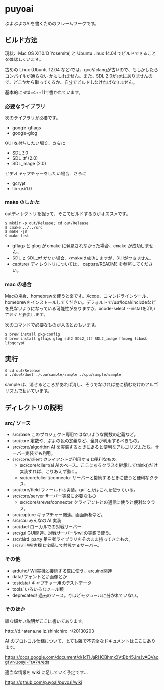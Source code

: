 puyoai
======

ぷよぷよのAIを書くためのフレームワークです。

## ビルド方法

現状、Mac OS X(10.10 Yosemite) と Ubuntu Linux 14.04 でビルドできることを確認しています。

古めの Linux (Ubuntu 12.04 など)では、gccやclangが古いので、もしかしたらコンパイルが通らない
かもしれません。また、SDL 2.0がaptにありませんので、どこかから取ってくるか、自分でビルドしなければなりません。

基本的に-std=c++11で書かれています。

### 必要なライブラリ

次のライブラリが必要です。

* google-gflags
* google-glog

GUI を付与したい場合、さらに

* SDL 2.0
* SDL_ttf (2.0)
* SDL_image (2.0)

ビデオキャプチャーをしたい場合、さらに

* gcrypt
* lib-usb1.0

### make のしかた

outディレクトリを掘って、そこでビルドするのがオススメです。

    $ mkdir -p out/Release; cd out/Release
    $ cmake ../../src
    $ make -j8
    $ make test

* gflags と glog が cmake に発見されなかった場合、cmake が成功しません。
* SDL と SDL_ttf がない場合、cmakeは成功しますが、GUIがつきません。
* capture/ ディレクトリについては、 capture/README を参照してください。

### mac の場合

Macの場合、homebrewを使うと楽です。Xcode、コマンドラインツール、homebrewをインストールしてください。デフォルトで/usr/local/includeなどを見ないようになっている可能性がありますが、xcode-select --installを叩いておくと解決します。

次のコマンドで必要なものが入るとおもいます。

    $ brew install pkg-config
    $ brew install gflags glog sdl2 SDL2_ttf SDL2_image ffmpeg libusb libgcrypt

## 実行

    $ cd out/Release
    $ ./duel/duel ./cpu/sample/sample ./cpu/sample/sample

sample は、消せるところがあれば消し、そうでなければ左に積むだけのアルゴリズムで動いています。

## ディレクトリの説明

### src/ ソース

* src/base このプロジェクト専用ではないような関数の定義など。
* src/core 定数や、ぷよの色の定義など、全員が利用するべきもの。
 * src/core/algorithm AI を実装するときにあると便利なアルゴリズムたち。サーバー実装でも利用。
 * src/core/client クライアントが利用すると便利なもの。
   * src/core/client/ai AIのベース。ここにあるクラスを継承してthink()だけ実装すれば、とりあえず動く。
   * src/core/client/connector サーバーと接続するときに使うと便利なクラス。
 * src/core/field フィールドの実装。gui とかはこれを使っている。
 * src/core/server サーバー実装に必要なもの
   * src/core/srever/connector クライアントとの通信に使うと便利なクラス。
* src/capture キャプチャー関連。画面解析など。
* src/cpu みんなの AI 実装
* src/duel ローカルでの対戦サーバー
* src/gui GUI関連。対戦サーバーやwiiの実装で使う。
* src/third_party 第三者ライブラリをそのまま持ってきたもの。
* src/wii Wii実機と接続して対戦するサーバー。

### その他

* arduino/ Wii実機と接続する際に使う、arduino関連
* data/    フォントとか画像とか
* testdata/ キャプチャー用のテストデータ
* tools/ いろいろなツール類
* deprecated/ 過去のソース。今ほどモジュールに分かれていない。

### そのほか

雑な細かい説明がここに書いてあります。

http://d.hatena.ne.jp/shinichiro_h/20130203

AI のプロトコル仕様について、とても雑で不完全なドキュメントはここにあります。

https://docs.google.com/document/d/1cTIJgRHCBhmxXVtBb45Jm3yAQVaogfVN3oayi-FrA74/edit

適当な情報を wiki に足していく予定です…

https://github.com/puyoai/puyoai/wiki
